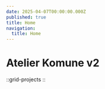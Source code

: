 ```yaml
---
date: 2025-04-07T00:00:00.000Z
published: true
title: Home
navigation:
  title: Home
---
```


# Atelier Komune v2

::grid-projects
::
